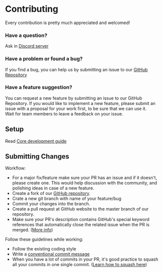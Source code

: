 # Contributing

Every contribution is pretty much appreciated and welcomed!

### Have a question?

Ask in [Discord server](https://discord.com/invite/mxmJNSZ2gn)

### Have a problem or found a bug?

If you find a bug, you can help us by submitting an issue to our [GitHub Repository](https://github.com/CromwellCMS/Cromwell/issues)

### Have a feature suggestion?

You can request a new feature by submitting an issue to our GitHub Repository. If you would like to implement a new feature, please submit an issue with a proposal for your work first, to be sure that we can use it.  
Wait for team members to leave a feedback on your issue.

## Setup

Read [Core development guide](https://github.com/CromwellCMS/Cromwell/tree/master/system)


## Submitting Changes

Workflow:

- For a major fix/feature make sure your PR has an issue and if it doesn't, please create one. This would help discussion with the community, and polishing ideas in case of a new feature.
- Create a fork of our [GitHub repository](https://github.com/CromwellCMS/Cromwell).
- Crate a new git branch with name of your feature/bug
- Commit your changes into the branch.
- Create a pull request at GitHub website to the master branch of our repository.
- Make sure your PR's description contains GitHub's special keyword references that automatically close the related issue when the PR is merged. ([More info](https://github.com/blog/1506-closing-issues-via-pull-requests))

Follow these guidelines while working:

- Follow the existing coding style
- Write a [conventional commit message](https://www.conventionalcommits.org/en/v1.0.0/)
- When you have a lot of commits in your PR, it's good practice to squash all your commits in one single commit. ([Learn how to squash here](https://davidwalsh.name/squash-commits-git))